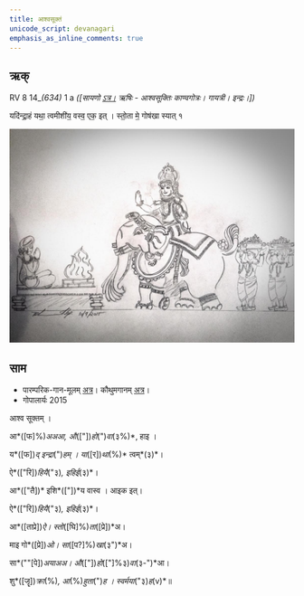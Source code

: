 ```yaml
---
title: आश्वसूक्तं  
unicode_script: devanagari  
emphasis_as_inline_comments: true
---   
```


## ऋक्

RV 8 14_*(634)* 1 a *([सायणो [ऽत्र।](https://archive.org/stream/RgVedaWithSayanasCommentaryPart3/rv_sayanabhasya_part3#page/n707/mode/1up&sa=D&ust=1542425956216000) ऋषिः - आश्वसूक्तिः काण्वगोत्रः। गायत्री। इन्द्रः।])*

यदि॑न्द्रा॒हं यथा॒ त्वमीशी॑य॒ वस्व॒ एक॒ इत् । स्तो॒ता मे॒ गोष॑खा स्यात् १

![](../images/indra-as-maghavAn-followed-by-people-bearing-wealth-moving-towards-a-yajamAna.png)


## साम

- पारम्परिक-गान-मूलम् [अत्र](https://sanskritdocuments.org/sites/pssramanujaswamy/VIVAAHA%20UPANAYANA%20SAAMAANI.pdf&sa=D&ust=1542425956217000)। कौथुमगानम् [अत्र](https://archive.org/details/SamaVedaSanhitaWithSayanabhashyaVolume1SatyavrataSamasrami1874bis/page/n353)।
- गोपालार्यः 2015  
<div class="audioEmbed" src="https://archive
.org/download/jaiminIya-sAma-gAna-paravastu-tradition-gopAla-2015/Ashva-sUktam.mp3"></div>

आश्व सूक्तम् ।

आ*([फ]%)*अअआ, औ*(["])*हो*(")*वा*(३%)*, हाइ ।

य*([फ])*द् इन्द्रा*(")*हम् । या*([र])*था*(%)* त्वम्*(३)*।

ऐ*(["रि])*हियै*("३)*, इहिई*(३)*।

आ*(["तै])* इशि*(["])*य वास्व । आइक इत्।

ऐ*(["रि])*हियै*("३)*, इहिई*(३)*।

आ*([ताप्रे])*ऐ। स्तो*([घि]%)*ता*([प्रे])*अ।

माइ गो*([प्रे])*ओ। सा*([प?]%)*खा*(३")*अ।

सा*(""[पे])*अयाअअ। औ*(["])*हो*(["]%३)*वा*(३-")*आ।

शु*([जॄ])*क्रा*(%)*, आ*(%)*हुता*(")*ह । स्वर्मया*("३)*ह*(v)*॥